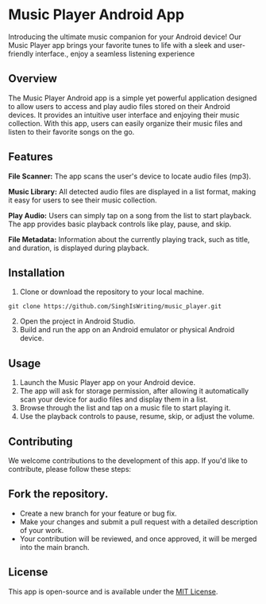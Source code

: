 # Music Player Android App
Introducing the ultimate music companion for your Android device! Our Music Player app brings your favorite tunes to life with a sleek and user-friendly interface.,  enjoy a seamless listening experience

## Overview
The Music Player Android app is a simple yet powerful application designed to allow users to access and play audio files stored on their Android devices. It provides an intuitive user interface and enjoying their music collection. With this app, users can easily organize their music files and listen to their favorite songs on the go.

## Features
**File Scanner:** The app scans the user's device to locate audio files (mp3).

**Music Library:** All detected audio files are displayed in a list format, making it easy for users to see their music collection.

**Play Audio:** Users can simply tap on a song from the list to start playback. The app provides basic playback controls like play, pause, and skip.

**File Metadata:** Information about the currently playing track, such as title, and duration, is displayed during playback.

## Installation
1. Clone or download the repository to your local machine.
```
git clone https://github.com/SinghIsWriting/music_player.git
```
2. Open the project in Android Studio.
3. Build and run the app on an Android emulator or physical Android device.

## Usage
1. Launch the Music Player app on your Android device.
2. The app will ask for storage permission, after allowing it automatically scan your device for audio files and display them in a list.
3. Browse through the list and tap on a music file to start playing it.
4. Use the playback controls to pause, resume, skip, or adjust the volume.

## Contributing
We welcome contributions to the development of this app. If you'd like to contribute, please follow these steps:

## Fork the repository.
* Create a new branch for your feature or bug fix.
* Make your changes and submit a pull request with a detailed description of your work.
* Your contribution will be reviewed, and once approved, it will be merged into the main branch.

## License
This app is open-source and is available under the [MIT License](LICENSE).
